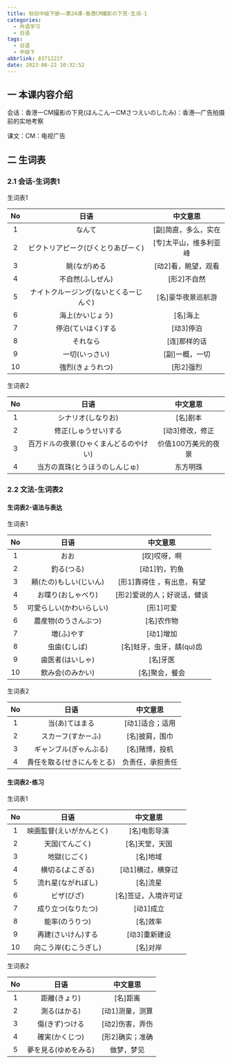 ```yaml
---
title: 标日中级下册——第24课-香港CM撮影の下見-生词-1
categories:
  - 外语学习
  - 日语
tags:
  - 日语
  - 中级下
abbrlink: 8371222f
date: 2023-06-22 10:32:52
---
```

## 一 本课内容介绍

会话：香港ーCM撮影の下見(ほんこんーCMさつえいのしたみ)：香港—广告拍摄前的实地考察

课文：CM：电视广告

<!--more-->

## 二 生词表

### 2.1 会话-生词表1

生词表1

|  No  |                  日语                  |        中文意思        |
| :--: | :------------------------------------: | :--------------------: |
|  1   |                 なんて                 |  [副]简直，多么，实在  |
|  2   |   ビクトリアピーク(びくとりあぴーく)   | [专]太平山，维多利亚峰 |
|  3   |              眺(なが)める              |  [动2]看，眺望，观看   |
|  4   |            不自然(ふしぜん)            |      [形2]不自然       |
|  5   | ナイトクルージング(ないとくるーじんぐ) |   [名]豪华夜景巡航游   |
|  6   |            海上(かいじょう)            |        [名]海上        |
|  7   |           停泊(ていはく)する           |       [动3]停泊        |
|  8   |                それなら                |      [连]那样的话      |
|  9   |             一切(いっさい)             |     [副]一概，一切     |
|  10  |            強烈(きょうれつ)            |       [形2]强烈        |

生词表2

|  No  |                  日语                  |      中文意思       |
| :--: | :------------------------------------: | :-----------------: |
|  1   |           シナリオ(しなりお)           |      [名]剧本       |
|  2   |          修正(しゅうせい)する          |   [动3]修改，修正   |
|  3   | 百万ドルの夜景(ひゃくまんどるのやけい) | 价值100万美元的夜景 |
|  4   |     当方の真珠(とうほうのしんじゅ)     |      东方明珠       |

### 2.2 文法-生词表2

#### 生词表2-语法与表达

生词表1

|  No  |           日语           |          中文意思           |
| :--: | :----------------------: | :-------------------------: |
|  1   |           おお           |        [叹]哎呀，啊         |
|  2   |        釣る(つる)        |        [动1]钓，钓鱼        |
|  3   |  頼(たの)もしい(じいん)  | [形1]靠得住 ，有出息，有望  |
|  4   |    お喋り(おしゃべり)    | [形2]爱说的人；好说话，健谈 |
|  5   | 可愛らしい(かわいらしい) |          [形1]可爱          |
|  6   |   農産物(のうさんぶつ)   |         [名]农作物          |
|  7   |        増(ふ)やす        |          [动1]增加          |
|  8   |       虫歯(むしば)       |  [名]蛀牙，虫牙，龋(qu)齿   |
|  9   |     歯医者(はいしゃ)     |          [名]牙医           |
|  10  |     飲み会(のみかい)     |       [名]聚会，餐会        |

生词表2

|  No  |            日语            |     中文意思     |
| :--: | :------------------------: | :--------------: |
|  1   |       当(あ)てはまる       | [动1]适合；适用  |
|  2   |     スカーフ(すかーふ)     |  [名]披肩，围巾  |
|  3   |   ギャンブル(ぎゃんぶる)   |  [名]赌博，投机  |
|  4   | 責任を取る(せきにんをとる) | 负责任，承担责任 |

#### 生词表2-练习 

生词表1


|  No  |           日语           |       中文意思       |
| :--: | :----------------------: | :------------------: |
|  1   | 映画監督(えいがかんとく) |     [名]电影导演     |
|  2   |      天国(てんごく)      |    [名]天堂，天国    |
|  3   |       地獄(じごく)       |       [名]地域       |
|  4   |     横切る(よこぎる)     |  [动1]横过，横穿过   |
|  5   |    流れ星(ながれぼし)    |       [名]流星       |
|  6   |        ビザ(びざ)        | [名]签证，入境许可证 |
|  7   |    成り立つ(なりたつ)    |      [动1]成立       |
|  8   |      能率(のうりつ)      |       [名]效率       |
|  9   |    再建(さいけん)する    |    [动3]重新建设     |
|  10  |   向こう岸(むこうぎし)   |       [名]对岸       |

生词表2                                                               

|  No  |         日语         |    中文意思     |
| :--: | :------------------: | :-------------: |
|  1   |     距離(きょり)     |    [名]距离     |
|  2   |     測る(はかる)     | [动1]测量，测算 |
|  3   |    傷(きず)つける    | [动2]伤害，弄伤 |
|  4   |    確実(かくじつ)    | [形2]确实；准确 |
|  5   | 夢を見る(ゆめをみる) |   做梦，梦见    |

